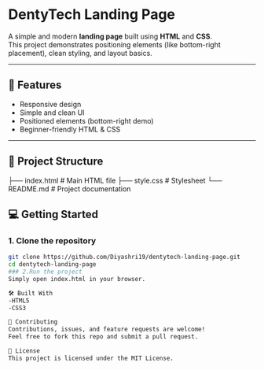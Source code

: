 # DentyTech Landing Page

A simple and modern **landing page** built using **HTML** and **CSS**.  
This project demonstrates positioning elements (like bottom-right placement), clean styling, and layout basics.

---

## 🚀 Features
- Responsive design  
- Simple and clean UI  
- Positioned elements (bottom-right demo)  
- Beginner-friendly HTML & CSS  

---

## 📂 Project Structure
├── index.html # Main HTML file
├── style.css # Stylesheet
└── README.md # Project documentation

## 💻 Getting Started

### 1. Clone the repository
```bash
git clone https://github.com/Diyashri19/dentytech-landing-page.git
cd dentytech-landing-page
### 2.Run the project
Simply open index.html in your browser.

🛠️ Built With
-HTML5
-CSS3

🤝 Contributing
Contributions, issues, and feature requests are welcome!
Feel free to fork this repo and submit a pull request.

📜 License
This project is licensed under the MIT License.
